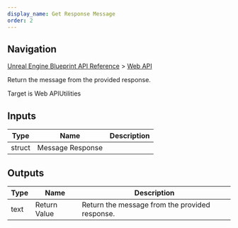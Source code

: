 ```yaml
---
display_name: Get Response Message
order: 2
---
```

## Navigation

[Unreal Engine Blueprint API Reference](https://dev.epicgames.com/documentation/en-us/unreal-engine/BlueprintAPI) > [Web API](https://dev.epicgames.com/documentation/en-us/unreal-engine/BlueprintAPI/WebAPI)

Return the message from the provided response.

Target is Web APIUtilities

## Inputs

| Type | Name | Description |
| --- | --- | --- |
| struct | Message Response |  |

## Outputs

| Type | Name | Description |
| --- | --- | --- |
| text | Return Value | Return the message from the provided response. |
